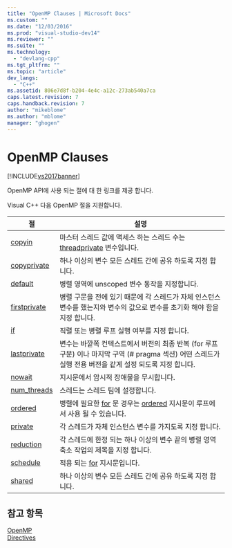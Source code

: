 ```yaml
---
title: "OpenMP Clauses | Microsoft Docs"
ms.custom: ""
ms.date: "12/03/2016"
ms.prod: "visual-studio-dev14"
ms.reviewer: ""
ms.suite: ""
ms.technology: 
  - "devlang-cpp"
ms.tgt_pltfrm: ""
ms.topic: "article"
dev_langs: 
  - "C++"
ms.assetid: 806e7d8f-b204-4e4c-a12c-273ab540a7ca
caps.latest.revision: 7
caps.handback.revision: 7
author: "mikeblome"
ms.author: "mblome"
manager: "ghogen"
---
```

# OpenMP Clauses
[!INCLUDE[vs2017banner](../../../assembler/inline/includes/vs2017banner.md)]

OpenMP API에 사용 되는 절에 대 한 링크를 제공 합니다.  
  
 Visual C\+\+ 다음 OpenMP 절을 지원합니다.  
  
|절|설명|  
|-------|--------|  
|[copyin](../../../parallel/openmp/reference/copyin.md)|마스터 스레드 값에 액세스 하는 스레드 수는 [threadprivate](../../../parallel/openmp/reference/threadprivate.md) 변수입니다.|  
|[copyprivate](../../../parallel/openmp/reference/copyprivate.md)|하나 이상의 변수 모든 스레드 간에 공유 하도록 지정 합니다.|  
|[default](../../../parallel/openmp/reference/default-openmp.md)|병렬 영역에 unscoped 변수 동작을 지정합니다.|  
|[firstprivate](../../../parallel/openmp/reference/firstprivate.md)|병렬 구문을 전에 있기 때문에 각 스레드가 자체 인스턴스 변수를 했는지와 변수의 값으로 변수를 초기화 해야 함을 지정 합니다.|  
|[if](../../../parallel/openmp/reference/if-openmp.md)|직렬 또는 병렬 루프 실행 여부를 지정 합니다.|  
|[lastprivate](../../../parallel/openmp/reference/lastprivate.md)|변수는 바깥쪽 컨텍스트에서 버전의 최종 반복 \(for 루프 구문\) 이나 마지막 구역 \(\# pragma 섹션\) 어떤 스레드가 실행 전용 버전을 같게 설정 되도록 지정 합니다.|  
|[nowait](../../../parallel/openmp/reference/nowait.md)|지시문에서 암시적 장애물을 무시합니다.|  
|[num\_threads](../../../parallel/openmp/reference/num-threads.md)|스레드는 스레드 팀에 설정합니다.|  
|[ordered](../../../parallel/openmp/reference/ordered-openmp-clauses.md)|병렬에 필요한 [for](../../../parallel/openmp/reference/for-openmp.md) 문 경우는 [ordered](../../../parallel/openmp/reference/ordered-openmp-directives.md) 지시문이 루프에서 사용 될 수 있습니다.|  
|[private](../../../parallel/openmp/reference/private-openmp.md)|각 스레드가 자체 인스턴스 변수를 가지도록 지정 합니다.|  
|[reduction](../../../parallel/openmp/reference/reduction.md)|각 스레드에 한정 되는 하나 이상의 변수 끝의 병렬 영역 축소 작업의 제목을 지정 합니다.|  
|[schedule](../../../parallel/openmp/reference/schedule.md)|적용 되는 [for](../../../parallel/openmp/reference/for-openmp.md) 지시문입니다.|  
|[shared](../../../parallel/openmp/reference/shared-openmp.md)|하나 이상의 변수 모든 스레드 간에 공유 하도록 지정 합니다.|  
  
## 참고 항목  
 [OpenMP](../../../parallel/openmp/openmp-in-visual-cpp.md)   
 [Directives](../../../parallel/openmp/reference/openmp-directives.md)